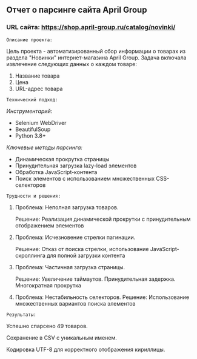 ## Отчет о парсинге сайта April Group

### URL сайта: https://shop.april-group.ru/catalog/novinki/

```
Описание проекта:
```
Цель проекта - автоматизированный сбор информации о товарах из раздела "Новинки" интернет-магазина April Group. Задача включала извлечение следующих данных о каждом товаре:

1. Название товара
2. Цена
3. URL-адрес товара

```
Технический подход:
```
_Инструментарий:_
- Selenium WebDriver
- BeautifulSoup
- Python 3.8+

_Ключевые методы парсинга:_
- Динамическая прокрутка страницы
- Принудительная загрузка lazy-load элементов
- Обработка JavaScript-контента
- Поиск элементов с использованием множественных CSS-селекторов

```
Трудности и решения:
```

1. Проблема: Неполная загрузка товаров.
   
   Решение: Реализация динамической прокрутки с принудительным отображением элементов

2. Проблема: Исчезновение стрелки пагинации.

   Решение: Отказ от поиска стрелки, использование JavaScript-скроллинга для полной загрузки контента

3. Проблема: Частичная загрузка страницы.

   Решение: Увеличение таймаутов. Принудительная задержка. Многократная прокрутка

4. Проблема: Нестабильность селекторов.
   Решение: Использование множественных вариантов поиска элементов

```
Результаты:
```
Успешно спарсено 49 товаров.

Сохранение в CSV с уникальным именем.

Кодировка UTF-8 для корректного отображения кириллицы.
